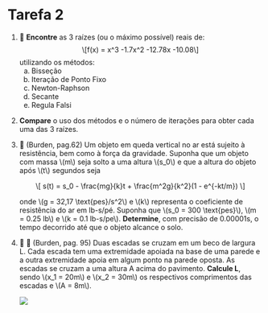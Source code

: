 <h1 id="tarefa-2">Tarefa 2</h1>
<ol style="list-style-type: decimal">
<li>📏 <strong>Encontre</strong> as 3 raízes (ou o máximo possível) reais de: <span class="math display">\[f(x) = x^3 -1.7x^2 -12.78x -10.08\]</span> utilizando os métodos:
<ol style="list-style-type: lower-alpha">
<li>Bisseção</li>
<li>Iteração de Ponto Fixo</li>
<li>Newton-Raphson</li>
<li>Secante</li>
<li>Regula Falsi</li>
</ol></li>
<li><p><strong>Compare</strong> o uso dos métodos e o número de iterações para obter cada uma das 3 raízes.</p></li>
<li><p>📏 (Burden, pag.62) Um objeto em queda vertical no ar está sujeito à resistência, bem como à força da gravidade. Suponha que um objeto com massa <span class="math inline">\(m\)</span> seja solto a uma altura <span class="math inline">\(s_0\)</span> e que a altura do objeto após <span class="math inline">\(t\)</span> segundos seja</p>
<p><span class="math display">\[ s(t) = s_0 - \frac{mg}{k}t + \frac{m^2g}{k^2}(1 - e^{-kt/m}) \]</span></p>
<p>onde <span class="math inline">\(g = 32,17 \text{pes}/s^2\)</span> e <span class="math inline">\(k\)</span> representa o coeficiente de resistência do ar em lb-s/pé. Suponha que <span class="math inline">\(s_0 = 300 \text{pes}\)</span>, <span class="math inline">\(m = 0.25 lb\)</span> e <span class="math inline">\(k = 0.1 lb-s/pe\)</span>. <strong>Determine</strong>, com precisão de 0.00001s, o tempo decorrido até que o objeto alcance o solo.</p></li>
<li><p>🔢 📏 (Burden, pag. 95) Duas escadas se cruzam em um beco de largura L. Cada escada tem uma extremidade apoiada na base de uma parede e a outra extremidade apoia em algum ponto na parede oposta. As escadas se cruzam a uma altura A acima do pavimento. <strong>Calcule L</strong>, sendo <span class="math inline">\(x_1 = 20m\)</span> e <span class="math inline">\(x_2 = 30m\)</span> os respectivos comprimentos das escadas e <span class="math inline">\(A = 8m\)</span>.</p>
<div class="figure">
<img src="http://www.dimap.ufrn.br/~rafaelbg/material/numerical/escada.png" />

</div></li>